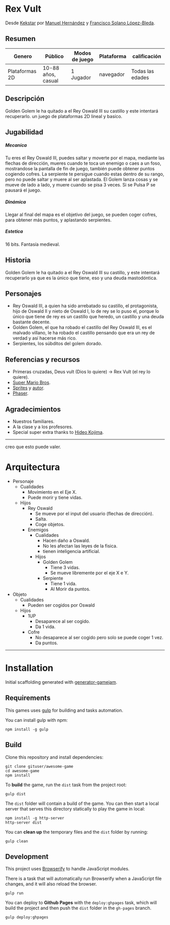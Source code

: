 # Rex Vult
Desde [Kekstar](https://github.com/kekstar) por
[Manuel Hernández](https://github.com/manherna) y [Francisco Solano López-Bleda](https://github.com/franlbc97).
## Resumen
| Genero         | Público | Modos de juego | Plataforma | calificación |
|----------------|---------|----------------|------------| -------- |
| Plataformas 2D | 10-88 años, casual      | 1 Jugador      | navegador  | Todas las edades |
## Descripción
Golden Golem le ha quitado a el Rey Oswald III su castillo y este intentará recuperarlo. un juego de plataformas 2D lineal y basíco.
## Jugabilidad
##### Mecanica
Tu eres el Rey Oswald III, puedes saltar y moverte por el mapa, mediante las flechas de dirección, mueres cuando te toca un enemigo o caes a un foso, mostrandose la pantalla de fin de juego, también puede obtener puntos cogiendo cofres. La serpiente te persigue cuando estas dentro de su rango, pero no puede saltar y muere al ser aplastada. El Golem lanza cosas y se mueve de lado a lado, y muere cuando se pisa 3 veces. Si se Pulsa P se pausará el juego.
##### Dinámica
Llegar al final del mapa es el objetivo del juego, se pueden coger cofres, para obtener más puntos, y aplastando serpientes.
##### Estetica
16 bits. Fantasía medieval.
## Historia
Golden Golem le ha quitado a el Rey Oswald III su castillo, y este intentará recuperarlo ya que es la único que tiene, eso y una deuda mastodóntica.
## Personajes
- Rey Oswald III, a quien ha sido arrebatado su castillo, el protagonista, hijo de Oswald II y nieto de Oswald I, lo de rey se lo puso el, porque lo único que tiene de rey es un castillo que heredo, un castillo y una deuda bastante decente.    
- Golden Golem, el que ha robado el castillo del Rey Oswald III, es el malvado villano, le ha robado el castillo pensando que era un rey de verdad y así hacerse más rico.
- Serpientes, los súbditos del golem dorado.

## Referencias y recursos
- Primeras cruzadas, Deus vult (Dios lo quiere) -> Rex Vult (el rey lo quiere).
- [Super Mario Bros](https://es.wikipedia.org/wiki/Super_Mario_Bros.).
- [Sprites](http://opengameart.org/content/a-platformer-in-the-forest) y [autor](http://opengameart.org/users/buch).
- [Phaser](http://phaser.io/).

## Agradecimientos
- Nuestros familiares.
- A la clase y a los profesores.
- Special super extra thanks to [Hideo Kojima]().
***
creo que esto puede valer.
# Arquitectura
- Personaje
  + Cualidades
    - Movimiento en el Eje X.
    - Puede morir y tiene vidas.
  + Hijos
    - Rey Oswald
      + Se mueve por el input del usuario (flechas de dirección).
      + Salta.
      + Coge objetos.
    - Enemigos
      + Cualidades
        - Hacen daño a Oswald.
        - No les afectan las leyes de la fisica.
        - tienen inteligencia artificial.
      + Hijos
        - Golden Golem
          + Tiene 3 vidas.
          + Se mueve libremente por el eje X e Y.
        - Serpiente
          + Tiene 1 vida.
          + Al Morir da puntos.
- Objeto
  + Cualidades
    - Pueden ser cogidos por Oswald
  + Hijos
    - 1UP
      + Desaparece al ser cogido.
      + Da 1 vida.
    - Cofre
      + No desaparece al ser cogido pero solo se puede coger 1 vez.
      + Da puntos.

***
# Installation
Initial scaffolding generated with [generator-gamejam](https://github.com/belen-albeza/generator-gamejam/).

## Requirements

This games uses [gulp](http://gulpjs.com/) for building and tasks automation.

You can install gulp with npm:

```
npm install -g gulp
```

## Build

Clone this repository and install dependencies:

```
git clone gituser/awesome-game
cd awesome-game
npm install
```

To **build** the game, run the `dist` task from the project root:

```
gulp dist
```

The `dist` folder will contain a build of the game. You can then start a local server that serves this directory statically to play the game in local:

```
npm install -g http-server
http-server dist
```

You can **clean up** the temporary files and the `dist` folder by running:

```
gulp clean
```

## Development

This project uses [Browserify](http://browserify.org) to handle JavaScript modules.

There is a task that will automatically run Browserify when a JavaScript file changes, and it will also reload the browser.

```
gulp run
```





You can deploy to **Github Pages** with the `deploy:ghpages` task, which will build the project and then push the `dist` folder in the `gh-pages` branch.

```
gulp deploy:ghpages
```
